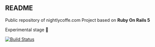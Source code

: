 ## README

Public repository of nightlycoffe.com 
Project based on **Ruby On Rails 5**

Experimental stage :microscope:


[![Build Status](https://travis-ci.org/psagan/nightlycoffee.svg?branch=master)](https://travis-ci.org/psagan/nightlycoffee)